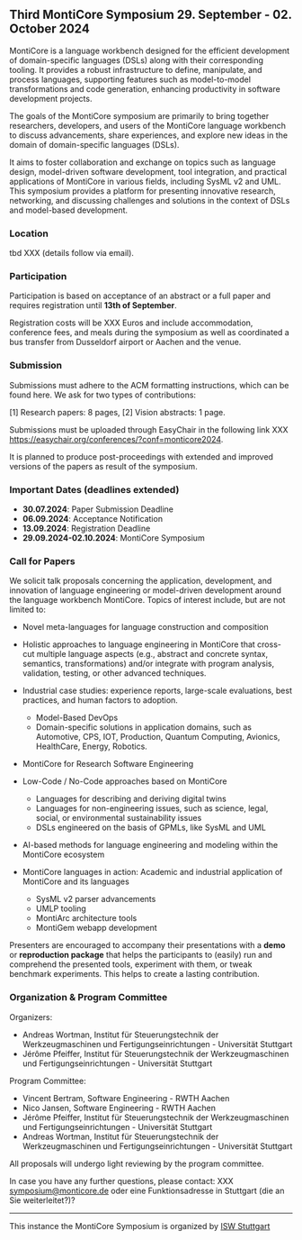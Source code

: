 <!-- (c) https://github.com/MontiCore/monticore -->

## Third MontiCore Symposium 29. September - 02. October 2024

MontiCore is a language workbench designed for the efficient 
development of domain-specific languages (DSLs) along with their 
corresponding tooling. It provides a robust infrastructure to define, 
manipulate, and process languages, supporting features such as 
model-to-model transformations and code generation, enhancing 
productivity in software development projects.

The goals of the MontiCore symposium are primarily to bring together 
researchers, developers, and users of the MontiCore language workbench 
to discuss advancements, share experiences, and explore new ideas in 
the domain of domain-specific languages (DSLs). 

It aims to foster collaboration and exchange on topics such as language 
design, model-driven software development, tool integration, and 
practical applications of MontiCore in various fields, including SysML 
v2 and UML. This symposium provides a platform for presenting 
innovative research, networking, and discussing challenges and 
solutions in the context of DSLs and model-based development. 



### Location

tbd XXX (details follow via email).

### Participation

Participation is based on acceptance of an abstract or a full paper and 
requires registration until **13th of September**. 

Registration costs will be XXX Euros and include accommodation, 
conference fees, and meals during the symposium as well as coordinated a 
bus transfer from Dusseldorf airport or Aachen and the venue.  

### Submission

Submissions must adhere to the ACM formatting instructions, which can 
be found here. We ask for two types of contributions: 

 [1] Research papers: 8 pages,
 [2] Vision abstracts: 1 page.
 
Submissions must be uploaded through EasyChair in the following link 
XXX https://easychair.org/conferences/?conf=monticore2024. 

It is planned to produce post-proceedings with extended and improved 
versions of the papers as result of the symposium. 

### Important Dates (deadlines extended) 
 * **30.07.2024**: Paper Submission Deadline 
 * **06.09.2024**: Acceptance Notification 
 * **13.09.2024**: Registration Deadline 
 * **29.09.2024-02.10.2024**: MontiCore Symposium 


### Call for Papers

We solicit talk proposals concerning the application, development, and 
innovation of language engineering or model-driven development around 
the language workbench MontiCore. Topics of interest include, but are 
not limited to:  
  
* Novel meta-languages for language construction and composition  

* Holistic approaches to language engineering in MontiCore that 
cross-cut multiple language aspects (e.g., abstract and concrete 
syntax, semantics, transformations) and/or integrate with program 
analysis, validation, testing, or other advanced techniques.  

* Industrial case studies: experience reports, large-scale evaluations, 
best practices, and human factors to adoption.   
  * Model-Based DevOps
  * Domain-specific solutions in application domains, such as 
    Automotive, CPS, IOT, Production, Quantum Computing, Avionics,
    HealthCare, Energy, Robotics. 

* MontiCore for Research Software Engineering

* Low-Code / No-Code approaches based on MontiCore  
  * Languages for describing and deriving digital twins  
  * Languages for non-engineering issues, such as science, legal, 
    social, or environmental sustainability issues  
  * DSLs engineered on the basis of GPMLs, like SysML and UML

* AI-based methods for language engineering and modeling within the 
MontiCore ecosystem  

* MontiCore languages in action: Academic and industrial application of 
MontiCore and its languages  
  * SysML v2 parser advancements
  * UMLP tooling
  * MontiArc architecture tools
  * MontiGem webapp development 

Presenters are encouraged to accompany their presentations with a 
**demo** or **reproduction package** that helps the participants to 
(easily) run and comprehend the presented tools, experiment with them, 
or tweak benchmark experiments. This helps to create a lasting 
contribution.  

### Organization & Program Committee

Organizers:  
- Andreas Wortman, Institut für Steuerungstechnik der Werkzeugmaschinen und Fertigungseinrichtungen - Universität Stuttgart  
- Jérôme Pfeiffer, Institut für Steuerungstechnik der Werkzeugmaschinen und Fertigungseinrichtungen - Universität Stuttgart  

Program Committee:  
- Vincent Bertram, Software Engineering - RWTH Aachen  
- Nico Jansen, Software Engineering - RWTH Aachen  
- Jérôme Pfeiffer, Institut für Steuerungstechnik der Werkzeugmaschinen und Fertigungseinrichtungen - Universität Stuttgart  
- Andreas Wortman, Institut für Steuerungstechnik der Werkzeugmaschinen und Fertigungseinrichtungen - Universität Stuttgart  

All proposals will undergo light reviewing by the program committee.  

In case you have any further questions, please contact: 
XXX symposium@monticore.de oder eine Funktionsadresse in Stuttgart (die an Sie weiterleitet?)?


---

This instance the MontiCore Symposium is organized by [ISW Stuttgart](https://www.isw.uni-stuttgart.de/)

